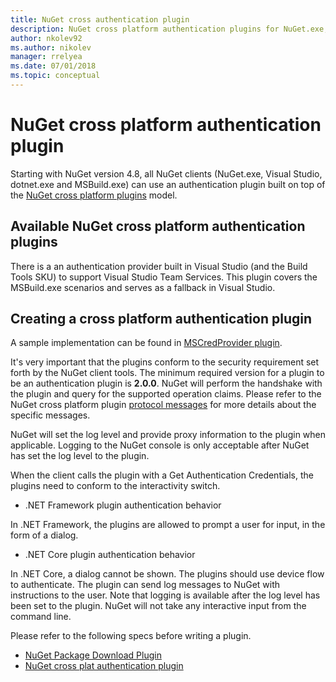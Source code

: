 ```yaml
---
title: NuGet cross authentication plugin
description: NuGet cross platform authentication plugins for NuGet.exe, dotnet.exe, msbuild.exe and Visual Studio
author: nkolev92
ms.author: nikolev
manager: rrelyea
ms.date: 07/01/2018
ms.topic: conceptual
---
```


# NuGet cross platform authentication plugin

Starting with NuGet version 4.8, all NuGet clients (NuGet.exe, Visual Studio, dotnet.exe and MSBuild.exe) can use an authentication plugin built on top of the [NuGet cross platform plugins](NuGet-Cross-Platform-Plugins.md) model.

## Available NuGet cross platform authentication plugins

There is a an authentication provider built in Visual Studio (and the Build Tools SKU) to support Visual Studio Team Services.
This plugin covers the MSBuild.exe scenarios and serves as a fallback in Visual Studio.

## Creating a cross platform authentication plugin

A sample implementation can be found in [MSCredProvider plugin](https://github.com/Microsoft/mscredprovider).

It's very important that the plugins conform to the security requirement set forth by the NuGet client tools.
The minimum required version for a plugin to be an authentication plugin is **2.0.0**.
NuGet will perform the handshake with the plugin and query for the supported operation claims.
Please refer to the NuGet cross platform plugin [protocol messages](NuGet-Cross-Platform-Plugins.md#protocol-messages) for more details about the specific messages.

NuGet will set the log level and provide proxy information to the plugin when applicable.
Logging to the NuGet console is only acceptable after NuGet has set the log level to the plugin.

When the client calls the plugin with a Get Authentication Credentials, the plugins need to conform to the interactivity switch.

- .NET Framework plugin authentication behavior

In .NET Framework, the plugins are allowed to prompt a user for input, in the form of a dialog.

- .NET Core plugin authentication behavior

In .NET Core, a dialog cannot be shown. The plugins should use device flow to authenticate.
The plugin can send log messages to NuGet with instructions to the user.
Note that logging is available after the log level has been set to the plugin.
NuGet will not take any interactive input from the command line.

Please refer to the following specs before writing a plugin.
- [NuGet Package Download Plugin](https://github.com/NuGet/Home/wiki/NuGet-Package-Download-Plugin)
- [NuGet cross plat authentication plugin](https://github.com/NuGet/Home/wiki/NuGet-cross-plat-authentication-plugin)